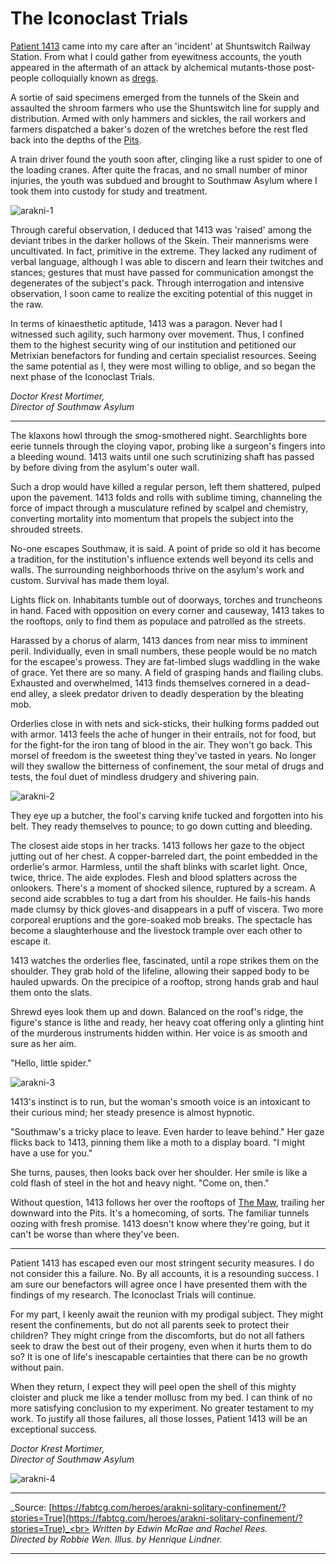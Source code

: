 # The Iconoclast Trials

[Patient 1413](../../heroes-of-rathe/arakni-about.md#arakni-solitary-confinement) came into my care after an 'incident' at Shuntswitch Railway Station. From what I could gather from eyewitness accounts, the youth appeared in the aftermath of an attack by alchemical mutants-those post-people colloquially known as [dregs](../../continents/rathe/pits/blackjacks-mercenary-group.md#dregs).

A sortie of said specimens emerged from the tunnels of the Skein and assaulted the shroom farmers who use the Shuntswitch line for supply and distribution. Armed with only hammers and sickles, the rail workers and farmers dispatched a baker's dozen of the wretches before the rest fled back into the depths of the [Pits](../../continents/rathe/pits/pits.md).

A train driver found the youth soon after, clinging like a rust spider to one of the loading cranes. After quite the fracas, and no small number of minor injuries, the youth was subdued and brought to Southmaw Asylum where I took them into custody for study and treatment.

<img src="https://d2hl7maqck52px.cloudfront.net/main-story/10-outsiders/arakni-1.webp" alt="arakni-1" class="center">

Through careful observation, I deduced that 1413 was 'raised' among the deviant tribes in the darker hollows of the Skein. Their mannerisms were uncultivated. In fact, primitive in the extreme. They lacked any rudiment of verbal language, although I was able to discern and learn their twitches and stances; gestures that must have passed for communication amongst the degenerates of the subject's pack. Through interrogation and intensive observation, I soon came to realize the exciting potential of this nugget in the raw.

In terms of kinaesthetic aptitude, 1413 was a paragon. Never had I witnessed such agility, such harmony over movement. Thus, I confined them to the highest security wing of our institution and petitioned our Metrixian benefactors for funding and certain specialist resources. Seeing the same potential as I, they were most willing to oblige, and so began the next phase of the Iconoclast Trials.

_Doctor Krest Mortimer,_<br>
_Director of Southmaw Asylum_

---

The klaxons howl through the smog-smothered night. Searchlights bore eerie tunnels through the cloying vapor, probing like a surgeon's fingers into a bleeding wound. 1413 waits until one such scrutinizing shaft has passed by before diving from the asylum's outer wall.

Such a drop would have killed a regular person, left them shattered, pulped upon the pavement. 1413 folds and rolls with sublime timing, channeling the force of impact through a musculature refined by scalpel and chemistry, converting mortality into momentum that propels the subject into the shrouded streets.

No-one escapes Southmaw, it is said. A point of pride so old it has become a tradition, for the institution's influence extends well beyond its cells and walls. The surrounding neighborhoods thrive on the asylum's work and custom. Survival has made them loyal.

Lights flick on. Inhabitants tumble out of doorways, torches and truncheons in hand. Faced with opposition on every corner and causeway, 1413 takes to the rooftops, only to find them as populace and patrolled as the streets.

Harassed by a chorus of alarm, 1413 dances from near miss to imminent peril. Individually, even in small numbers, these people would be no match for the escapee's prowess. They are fat-limbed slugs waddling in the wake of grace. Yet there are so many. A field of grasping hands and flailing clubs. Exhausted and overwhelmed, 1413 finds themselves cornered in a dead-end alley, a sleek predator driven to deadly desperation by the bleating mob.

Orderlies close in with nets and sick-sticks, their hulking forms padded out with armor. 1413 feels the ache of hunger in their entrails, not for food, but for the fight-for the iron tang of blood in the air. They won't go back. This morsel of freedom is the sweetest thing they've tasted in years. No longer will they swallow the bitterness of confinement, the sour metal of drugs and tests, the foul duet of mindless drudgery and shivering pain.

<img src="https://d2hl7maqck52px.cloudfront.net/main-story/10-outsiders/arakni-2.webp" alt="arakni-2" class="center">

They eye up a butcher, the fool's carving knife tucked and forgotten into his belt. They ready themselves to pounce; to go down cutting and bleeding.

The closest aide stops in her tracks. 1413 follows her gaze to the object jutting out of her chest. A copper-barreled dart, the point embedded in the orderlie's armor. Harmless, until the shaft blinks with scarlet light. Once, twice, thrice. The aide explodes. Flesh and blood splatters across the onlookers. There's a moment of shocked silence, ruptured by a scream. A second aide scrabbles to tug a dart from his shoulder. He fails-his hands made clumsy by thick gloves-and disappears in a puff of viscera. Two more corporeal eruptions and the gore-soaked mob breaks. The spectacle has become a slaughterhouse and the livestock trample over each other to escape it.

1413 watches the orderlies flee, fascinated, until a rope strikes them on the shoulder. They grab hold of the lifeline, allowing their sapped body to be hauled upwards. On the precipice of a rooftop, strong hands grab and haul them onto the slats.

Shrewd eyes look them up and down. Balanced on the roof's ridge, the figure's stance is lithe and ready, her heavy coat offering only a glinting hint of the murderous instruments hidden within. Her voice is as smooth and sure as her aim.

"Hello, little spider."

<img src="https://d2hl7maqck52px.cloudfront.net/main-story/10-outsiders/arakni-3.webp" alt="arakni-3" class="center">

1413's instinct is to run, but the woman's smooth voice is an intoxicant to their curious mind; her steady presence is almost hypnotic.

"Southmaw's a tricky place to leave. Even harder to leave behind." Her gaze flicks back to 1413, pinning them like a moth to a display board. "I might have a use for you."

She turns, pauses, then looks back over her shoulder. Her smile is like a cold flash of steel in the hot and heavy night. "Come on, then."

Without question, 1413 follows her over the rooftops of [The Maw](../../continents/rathe/pits/the-maw.md), trailing her downward into the Pits. It's a homecoming, of sorts. The familiar tunnels oozing with fresh promise. 1413 doesn't know where they're going, but it can't be worse than where they've been.

---

Patient 1413 has escaped even our most stringent security measures. I do not consider this a failure. No. By all accounts, it is a resounding success. I am sure our benefactors will agree once I have presented them with the findings of my research. The Iconoclast Trials will continue.

For my part, I keenly await the reunion with my prodigal subject. They might resent the confinements, but do not all parents seek to protect their children? They might cringe from the discomforts, but do not all fathers seek to draw the best out of their progeny, even when it hurts them to do so? It is one of life's inescapable certainties that there can be no growth without pain.

When they return, I expect they will peel open the shell of this mighty cloister and pluck me like a tender mollusc from my bed. I can think of no more satisfying conclusion to my experiment. No greater testament to my work. To justify all those failures, all those losses, Patient 1413 will be an exceptional success.

_Doctor Krest Mortimer,_<br>
_Director of Southmaw Asylum_

<img src="https://d2hl7maqck52px.cloudfront.net/main-story/10-outsiders/arakni-4.webp" alt="arakni-4" class="center">

---

_Source: [https://fabtcg.com/heroes/arakni-solitary-confinement/?stories=True](https://fabtcg.com/heroes/arakni-solitary-confinement/?stories=True)_<br>
_Written by Edwin McRae and Rachel Rees._<br>
_Directed by Robbie Wen. Illus. by Henrique Lindner._

---
